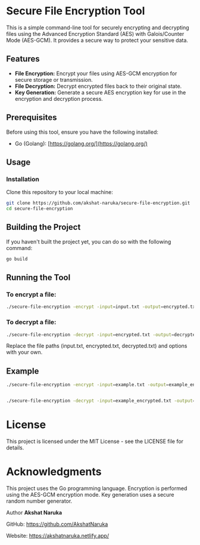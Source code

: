 # Secure File Encryption Tool

This is a simple command-line tool for securely encrypting and decrypting files using the Advanced Encryption Standard (AES) with Galois/Counter Mode (AES-GCM). It provides a secure way to protect your sensitive data.

## Features

- **File Encryption:** Encrypt your files using AES-GCM encryption for secure storage or transmission.
- **File Decryption:** Decrypt encrypted files back to their original state.
- **Key Generation:** Generate a secure AES encryption key for use in the encryption and decryption process.

## Prerequisites

Before using this tool, ensure you have the following installed:

- Go (Golang): [https://golang.org/](https://golang.org/)

## Usage

### Installation

Clone this repository to your local machine:

```bash
git clone https://github.com/akshat-naruka/secure-file-encryption.git
cd secure-file-encryption
```
## Building the Project
If you haven't built the project yet, you can do so with the following command:
```bash
go build
```
## Running the Tool
### To encrypt a file:
```bash
./secure-file-encryption -encrypt -input=input.txt -output=encrypted.txt
```
### To decrypt a file:
```bash
./secure-file-encryption -decrypt -input=encrypted.txt -output=decrypted.txt
```

Replace the file paths (input.txt, encrypted.txt, decrypted.txt) and options with your own.

## Example 
```bash
./secure-file-encryption -encrypt -input=example.txt -output=example_encrypted.txt


./secure-file-encryption -decrypt -input=example_encrypted.txt -output=example_decrypted.txt
```

# License
This project is licensed under the MIT License - see the LICENSE file for details.

# Acknowledgments
This project uses the Go programming language.
Encryption is performed using the AES-GCM encryption mode.
Key generation uses a secure random number generator.

Author <b>Akshat Naruka</b>

GitHub: https://github.com/AkshatNaruka

Website: https://akshatnaruka.netlify.app/



